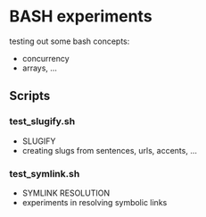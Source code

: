 # BASH experiments

testing out some bash concepts: 
* concurrency
* arrays, ...

## Scripts
### test_slugify.sh
 
*  SLUGIFY
*  creating slugs from sentences, urls, accents, ...
 
### test_symlink.sh
 
*  SYMLINK RESOLUTION
*  experiments in resolving symbolic links
 
